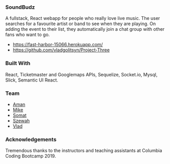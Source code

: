 ### SoundBudz
A fullstack, React webapp for people who really love live music. The user searches for a favourite artist or band to see when they are playing. On adding the event to their list, they automatically join a chat group with other fans who want to go.

- https://fast-harbor-15066.herokuapp.com/
- https://github.com/vladgolitsyn/Project-Three


### Built With
React, Ticketmaster and Googlemaps APIs, Sequelize, Socket.io, Mysql, Slick, Semantic UI React.

### Team
- [Aman](https://github.com/amanthakali)
- [Mike](https://github.com/MBarbone)
- [Somat](https://github.com/SomatThakali) 
- [Szewah](https://github.com/szewah)
- [Vlad](https://github.com/vladgolitsyn)

### Acknowledgements
Tremendous thanks to the instructors and teaching assistants at Columbia Coding Bootcamp 2019.

